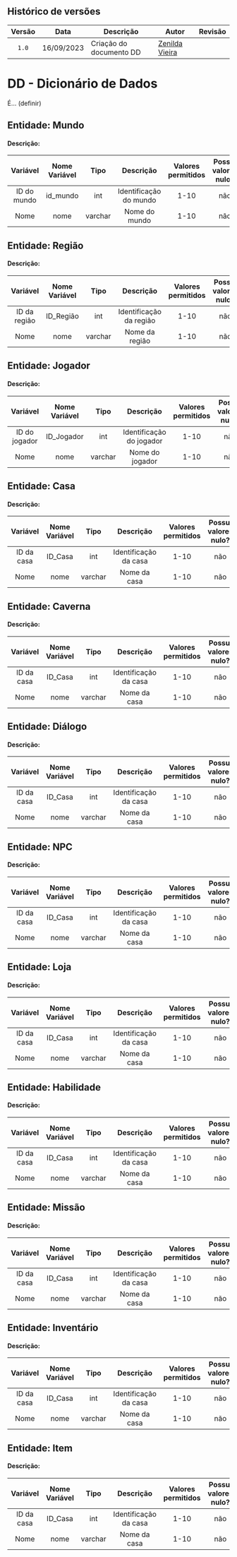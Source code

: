 ## Histórico de versões

| Versão |    Data    | Descrição               | Autor                                              | Revisão |
| :----: | :--------: | ----------------------- | -------------------------------------------------- | ------- |
| `1.0`  | 16/09/2023 | Criação do documento DD | [Zenilda Vieira](https://github.com/ZenildaVieira) |         |

# DD - Dicionário de Dados

É... (definir)

## Entidade: Mundo

#### Descrição:

|  Variável   | Nome Variável |  Tipo   |       Descrição        | Valores permitidos | Possui valores nulo? | É chave? |
| :---------: | :-----------: | :-----: | :--------------------: | :----------------: | :------------------: | -------- |
| ID do mundo |   id_mundo    |   int   | Identificação do mundo |        1-10        |         não          |    PK    |
|    Nome     |     nome      | varchar |     Nome do mundo      |        1-10        |         não          |          |

## Entidade: Região

#### Descrição:

|   Variável   | Nome Variável |  Tipo   |        Descrição        | Valores permitidos | Possui valores nulo? | É chave? |
| :----------: | :-----------: | :-----: | :---------------------: | :----------------: | :------------------: | -------- |
| ID da região |   ID_Região   |   int   | Identificação da região |        1-10        |         não          |    PK    |
|     Nome     |     nome      | varchar |     Nome da região      |        1-10        |         não          |          |

## Entidade: Jogador

#### Descrição:

|   Variável    | Nome Variável |  Tipo   |        Descrição         | Valores permitidos | Possui valores nulo? | É chave? |
| :-----------: | :-----------: | :-----: | :----------------------: | :----------------: | :------------------: | -------- |
| ID do jogador |  ID_Jogador   |   int   | Identificação do jogador |        1-10        |         não          |    PK    |
|     Nome      |     nome      | varchar |     Nome do jogador      |        1-10        |         não          |          |

## Entidade: Casa

#### Descrição:

|  Variável  | Nome Variável |  Tipo   |       Descrição       | Valores permitidos | Possui valores nulo? | É chave? |
| :--------: | :-----------: | :-----: | :-------------------: | :----------------: | :------------------: | -------- |
| ID da casa |    ID_Casa    |   int   | Identificação da casa |        1-10        |         não          |    PK    |
|    Nome    |     nome      | varchar |     Nome da casa      |        1-10        |         não          |          |

## Entidade: Caverna

#### Descrição:

|  Variável  | Nome Variável |  Tipo   |       Descrição       | Valores permitidos | Possui valores nulo? | É chave? |
| :--------: | :-----------: | :-----: | :-------------------: | :----------------: | :------------------: | -------- |
| ID da casa |    ID_Casa    |   int   | Identificação da casa |        1-10        |         não          |    PK    |
|    Nome    |     nome      | varchar |     Nome da casa      |        1-10        |         não          |          |

## Entidade: Diálogo

#### Descrição:

|  Variável  | Nome Variável |  Tipo   |       Descrição       | Valores permitidos | Possui valores nulo? | É chave? |
| :--------: | :-----------: | :-----: | :-------------------: | :----------------: | :------------------: | -------- |
| ID da casa |    ID_Casa    |   int   | Identificação da casa |        1-10        |         não          |    PK    |
|    Nome    |     nome      | varchar |     Nome da casa      |        1-10        |         não          |          |

## Entidade: NPC

#### Descrição:

|  Variável  | Nome Variável |  Tipo   |       Descrição       | Valores permitidos | Possui valores nulo? | É chave? |
| :--------: | :-----------: | :-----: | :-------------------: | :----------------: | :------------------: | -------- |
| ID da casa |    ID_Casa    |   int   | Identificação da casa |        1-10        |         não          |    PK    |
|    Nome    |     nome      | varchar |     Nome da casa      |        1-10        |         não          |          |

## Entidade: Loja

#### Descrição:

|  Variável  | Nome Variável |  Tipo   |       Descrição       | Valores permitidos | Possui valores nulo? | É chave? |
| :--------: | :-----------: | :-----: | :-------------------: | :----------------: | :------------------: | -------- |
| ID da casa |    ID_Casa    |   int   | Identificação da casa |        1-10        |         não          |    PK    |
|    Nome    |     nome      | varchar |     Nome da casa      |        1-10        |         não          |          |

## Entidade: Habilidade

#### Descrição:

|  Variável  | Nome Variável |  Tipo   |       Descrição       | Valores permitidos | Possui valores nulo? | É chave? |
| :--------: | :-----------: | :-----: | :-------------------: | :----------------: | :------------------: | -------- |
| ID da casa |    ID_Casa    |   int   | Identificação da casa |        1-10        |         não          |    PK    |
|    Nome    |     nome      | varchar |     Nome da casa      |        1-10        |         não          |          |

## Entidade: Missão

#### Descrição:

|  Variável  | Nome Variável |  Tipo   |       Descrição       | Valores permitidos | Possui valores nulo? | É chave? |
| :--------: | :-----------: | :-----: | :-------------------: | :----------------: | :------------------: | -------- |
| ID da casa |    ID_Casa    |   int   | Identificação da casa |        1-10        |         não          |    PK    |
|    Nome    |     nome      | varchar |     Nome da casa      |        1-10        |         não          |          |

## Entidade: Inventário

#### Descrição:

|  Variável  | Nome Variável |  Tipo   |       Descrição       | Valores permitidos | Possui valores nulo? | É chave? |
| :--------: | :-----------: | :-----: | :-------------------: | :----------------: | :------------------: | -------- |
| ID da casa |    ID_Casa    |   int   | Identificação da casa |        1-10        |         não          |    PK    |
|    Nome    |     nome      | varchar |     Nome da casa      |        1-10        |         não          |          |

## Entidade: Item

#### Descrição:

|  Variável  | Nome Variável |  Tipo   |       Descrição       | Valores permitidos | Possui valores nulo? | É chave? |
| :--------: | :-----------: | :-----: | :-------------------: | :----------------: | :------------------: | -------- |
| ID da casa |    ID_Casa    |   int   | Identificação da casa |        1-10        |         não          |    PK    |
|    Nome    |     nome      | varchar |     Nome da casa      |        1-10        |         não          |          |
